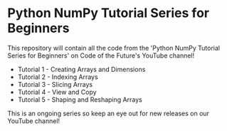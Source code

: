 # Python NumPy Tutorial Series for Beginners
This repository will contain all the code from the 'Python NumPy Tutorial Series for Beginners' on Code of the Future's YouTube channel!

* Tutorial 1 - Creating Arrays and Dimensions
* Tutorial 2 - Indexing Arrays
* Tutorial 3 - Slicing Arrays
* Tutorial 4 - View and Copy
* Tutorial 5 - Shaping and Reshaping Arrays

This is an ongoing series so keep an eye out for new releases on our YouTube channel!
